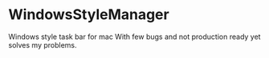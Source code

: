 # WindowsStyleManager
Windows style task bar for mac
With few bugs and not production ready yet solves my problems.
